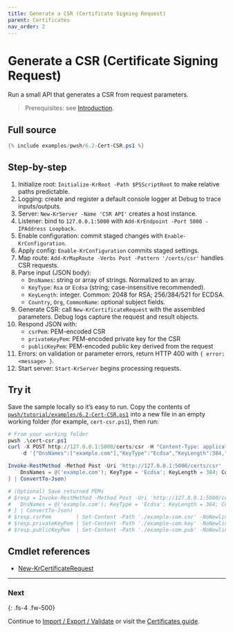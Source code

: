 ```yaml
---
title: Generate a CSR (Certificate Signing Request)
parent: Certificates
nav_order: 2
---
```


# Generate a CSR (Certificate Signing Request)

Run a small API that generates a CSR from request parameters.

> Prerequisites: see [Introduction][Introduction].

## Full source

```powershell
{% include examples/pwsh/6.2-Cert-CSR.ps1 %}
```

## Step-by-step

1. Initialize root: `Initialize-KrRoot -Path $PSScriptRoot` to make relative paths predictable.
2. Logging: create and register a default console logger at Debug to trace inputs/outputs.
3. Server: `New-KrServer -Name 'CSR API'` creates a host instance.
4. Listener: bind to `127.0.0.1:5000` with `Add-KrEndpoint -Port 5000 -IPAddress Loopback`.
5. Enable configuration: commit staged changes with `Enable-KrConfiguration`.
6. Apply config: `Enable-KrConfiguration` commits staged settings.
7. Map route: `Add-KrMapRoute -Verbs Post -Pattern '/certs/csr'` handles CSR requests.
8. Parse input (JSON body):
    - `DnsNames`: string or array of strings. Normalized to an array.
    - `KeyType`: `Rsa` or `Ecdsa` (string; case-insensitive recommended).
    - `KeyLength`: integer. Common: 2048 for RSA; 256/384/521 for ECDSA.
    - `Country`, `Org`, `CommonName`: optional subject fields.
9. Generate CSR: call `New-KrCertificateRequest` with the assembled parameters. Debug logs capture
    the request and result objects.
10. Respond JSON with:
     - `csrPem`: PEM-encoded CSR
     - `privateKeyPem`: PEM-encoded private key for the CSR
     - `publicKeyPem`: PEM-encoded public key derived from the request
11. Errors: on validation or parameter errors, return HTTP 400 with `{ error: <message> }`.
12. Start server: `Start-KrServer` begins processing requests.

## Try it

Save the sample locally so it’s easy to run. Copy the contents of
[`pwsh/tutorial/examples/6.2-Cert-CSR.ps1`](pwsh/tutorial/examples/6.2-Cert-CSR.ps1)
into a new file in an empty working folder (for example, `cert-csr.ps1`), then run:

```powershell
# From your working folder
pwsh .\cert-csr.ps1
curl -X POST http://127.0.0.1:5000/certs/csr -H "Content-Type: application/json" `
    -d '{"DnsNames":["example.com"],"KeyType":"Ecdsa","KeyLength":384,"Country":"US","Org":"Acme Ltd.","CommonName":"example.com"}'

Invoke-RestMethod -Method Post -Uri 'http://127.0.0.1:5000/certs/csr' -ContentType 'application/json' -Body (@{
    DnsNames = @('example.com'); KeyType = 'Ecdsa'; KeyLength = 384; Country = 'US'; Org = 'Acme Ltd.'; CommonName = 'example.com'
} | ConvertTo-Json)

# (Optional) Save returned PEMs
# $resp = Invoke-RestMethod -Method Post -Uri 'http://127.0.0.1:5000/certs/csr' -ContentType 'application/json' -Body (@{
#   DnsNames = @('example.com'); KeyType = 'Ecdsa'; KeyLength = 384; Country = 'US'; Org = 'Acme Ltd.'; CommonName = 'example.com'
# } | ConvertTo-Json)
# $resp.csrPem        | Set-Content -Path './example-com.csr' -NoNewline
# $resp.privateKeyPem | Set-Content -Path './example-com.key' -NoNewline
# $resp.publicKeyPem  | Set-Content -Path './example-com.pub' -NoNewline
```

## Cmdlet references

- [New-KrCertificateRequest][New-KrCertificateRequest]

---

### Next

{: .fs-4 .fw-500}

Continue to [Import / Export / Validate][Next] or visit the [Certificates guide](/topics/certificates).

[New-KrCertificateRequest]: /pwsh/cmdlets/New-KrCertificateRequest
[Next]: ./3.Import-Export-Validate
[Introduction]: ../1.introduction/index#prerequisites
